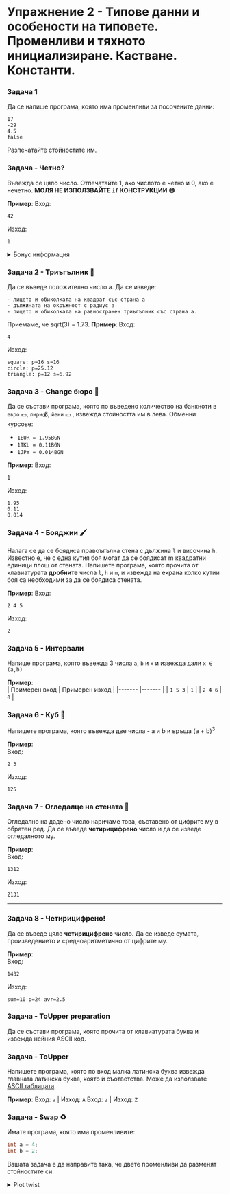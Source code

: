 # Упражнение 2 - Типове данни и особености на типовете. Променливи и тяхното инициализиране. Кастване. Константи.

### Задача 1
Да се напише програма, която има променливи за посочените данни:

```text
17
-29
4.5
false
```
Разпечатайте стойностите им.

### Задача - Четно?
 Въвежда се цяло число. Отпечатайте 1, ако числото е четно и 0, ако е нечетно. **МОЛЯ НЕ ИЗПОЛЗВАЙТЕ `if` КОНСТРУКЦИИ :smile:**

**Пример**:
Вход:
```text
42
```
Изход:
```text
1
```

<details><summary>Бонус информация</summary>
<p>

За да разпечатате *булеви* стойности като `true` или `false`, може да използвате `std::boolalpha`.
Пример:
```cpp
bool a = true;
std::cout << std::boolalpha << a;
```
Изход: `true`
Аналогично, използвайки пространство от имена `std`:
```cpp
using namespace std;

bool a = true;
cout << boolalpha << a;
```
Изход: `true`

**!Important note!**
Това са кодови фрагменти, а не завършени програми!
</p>
</details>

### Задача 2 - Триъгълник :triangular_ruler:

Да се въведе положително число а. Да се изведе:
   
    - лицето и обиколката на квадрат със страна а
    - дължината на окръжност с радиус а
    - лицето и обиколката на равностранен триъгълник със страна а.

Приемаме, че sqrt(3) = 1.73.
**Пример**:
Вход:
```text
4
```
Изход:
```text
square: p=16 s=16
circle: p=25.12
triangle: p=12 s=6.92
```

### Задача 3 - Change бюро :currency_exchange:

 Да се състави програма, която по въведено количество на банкноти в `евро` :euro:, `лири`:moneybag:, `йени` :yen: , извежда стойността им в лева. Обменни курсове: 
 - `1EUR = 1.95BGN`
 - `1TKL = 0.11BGN`
 - `1JPY = 0.014BGN`

**Пример**:
Вход:
```text
1
```
Изход:
```text
1.95
0.11
0.014
```

### Задача 4 - Бояджии :paintbrush:
 Налага се да се боядиса правоъгълна стена с дължина `l` и височина `h`. Известно е, че с една кутия боя могат да се боядисат m квадратни единици площ от стената. Напишете програма, която прочита от клавиатурата **дробните** числа `l`, `h` и `m`, и извежда на екрана колко кутии боя са необходими за да се боядиса стената.

**Пример**:
Вход:
```text
2 4 5
```
Изход:
```text
2
```

### Задача 5 - Интервали
Напише програма, която въвежда 3 числа `a`, `b` и `x` и извежда дали `x ∈ (a,b)`

**Пример**:<br>
| Примерен вход    | Примерен изход   |
|-------           |-------           |
| `1 5 3`          | `1`              |
| `2 4 6`          | `0`              |

 ### Задача 6 - Куб :ice_cube:
 Напишете програма, която въвежда две числа - a и b и връща (a + b)<sup>3</sup>

**Пример**:<br>
Вход:
```text
2 3
```
Изход:
```text
125
```

### Задача 7 - Огледалце на стената :crystal_ball:
Огледално на дадено число наричаме това, съставено от цифрите му в обратен ред. Да се въведе **четирицифрено** число и да се изведе огледалното му.

**Пример**:<br>
Вход:
```text
1312
```
Изход:
```text
2131
```
---

### Задача 8 - Четирицифрено!
 Да се въведе цяло **четирицифрено** число. Да се изведе сумата, произведението и средноаритметично от цифрите му.

**Пример**:<br>
Вход:
```text
1432
```
Изход:
```text
sum=10 p=24 avr=2.5
```

### Задача - ToUpper preparation
Да се състави програма, която прочита от клавиатурата буква и извежда нейния ASCII код.

### Задача - ToUpper
Напишете програма, която по вход малка латинска буква извежда главната латинска буква, която ѝ съответства. Може да използвате [ASCII таблицата](https://www.asciitable.com/).

**Пример**:
Вход: `a` |  Изход: `A`
Вход: `z` |  Изход: `Z`

### Задача - Swap :recycle:
Имате програма, която има променливите: 
```cpp 
int a = 4; 
int b = 2;
```
Вашата задача е да направите така, че двете променливи да разменят стойностите си. 
<details><summary>Plot twist</summary>
<p>

```cpp 
int a = 4; 
int b = 2;
a = 2; 
b = 4;
```
Не е решение :slightly_smiling_face:
</p>
</details>

